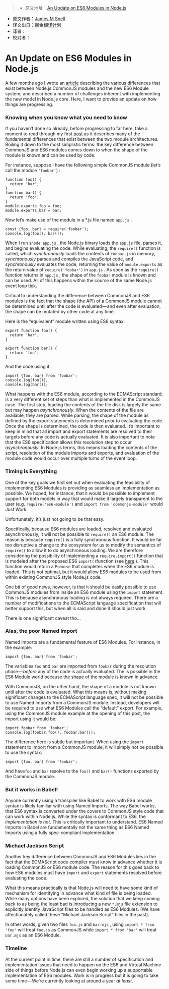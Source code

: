 > * 原文地址：[An Update on ES6 Modules in Node.js ](https://medium.com/@jasnell/an-update-on-es6-modules-in-node-js-42c958b890c#.o3doprfmu)
* 原文作者：[James M Snell](https://medium.com/@jasnell?source=post_header_lockup)
* 译文出自：[掘金翻译计划](https://github.com/xitu/gold-miner)
* 译者：
* 校对者：

# An Update on ES6 Modules in Node.js #

A few months ago I wrote an [article](https://hackernoon.com/node-js-tc-39-and-modules-a1118aecf95e) describing the various differences that exist between Node.js CommonJS modules and the new ES6 Module system; and described a number of challenges inherent with implementing the new model in Node.js core. Here, I want to provide an update on how things are progressing.

### Knowing when you know what you need to know ###

If you haven’t done so already, before progressing to far here, take a moment to read through my first [post](https://hackernoon.com/node-js-tc-39-and-modules-a1118aecf95e)  as it describes many of the fundamental differences that exist between the two module architectures. Boiling it down to the most simplistic terms: the key difference between CommonJS and ES6 modules comes down to when the shape of the module is known and can be used by code.

For instance, suppose I have the following simple CommonJS module (let’s call the module `'foobar'`) :

```
function foo() {
  return 'bar';
}
function bar() {
  return 'foo';
}
module.exports.foo = foo;
module.exports.bar = bar;
```

Now let’s make use of the module in a *.js file named `app.js` :

```
const {foo, bar} = require('foobar');
console.log(foo(), bar());
```

When I run `$node app.js` , the Node.js binary loads the `app.js` file, parses it, and begins evaluating the code. While evaluating, the `require()` function is called, which *synchronously* loads the contents of `foobar.js` in memory, *synchronously* parses and compiles the JavaScript code, and *synchronously* evaluates the code, returning the value of `module.exports` as the return value of `require('foobar')` in `app.js` . As soon as the `require()` function returns in `app.js` , the shape of the `foobar` module is known and can be used. All of this happens within the course of the same Node.js event loop tick.

Critical to understanding the difference between CommonJS and ES6 modules is the fact that the shape (the API) of a CommonJS module cannot be determined until after the code is evaluated — and even after evaluation, the shape can be mutated by other code at any time.

Here is the “equivalent” module written using ES6 syntax:

```
export function foo() {
  return 'bar';
}

export function bar() {
  return 'foo';
}
```

And the code using it:

```
import {foo, bar} from 'foobar';
console.log(foo());
console.log(bar());
```

What happens with the ES6 module, according to the ECMAScript standard, is a very different set of steps than what is implemented in the CommonJS case. The first step, loading the contents of the file disk is largely the same but may happen *asynchronously*. When the contents of the file are available, they are parsed. While parsing, the shape of the module as defined by the export statements is determined *prior* to evaluating the code. Once the shape is determined, the code is then evaluated. It’s important to keep in mind that all import and export statements are resolved to their targets before any code is actually evaluated. It is also important to note that the ES6 specification allows this resolution step to occur *asynchronously*. In Node.js terms, this means loading the contents of the script, resolution of the module imports and exports, and evaluation of the module code would occur over multiple turns of the event loop.

### Timing is Everything ###

One of the key goals we first set out when evaluating the feasibility of implementing ES6 Modules is providing as seamless an implementation as possible. We hoped, for instance, that it would be possible to implement support for both models in way that would make it largely transparent to the user (e.g. `require('es6-module')` and `import from 'commonjs-module'` would Just Work.

Unfortunately, it’s just not going to be that easy.

Specifically, because ES6 modules are loaded, resolved and evaluated asynchronously, it will not be possible to `require()` an ES6 module. The reason is because `require()` is a fully synchronous function. It would be far too disruptive a change to the ecosystem for us to modify the semantics of `require()` to allow it to do asynchronous loading. We are therefore considering the possibility of implementing a `require.import()` function that is modeled after the proposed ES6 `import()`function (see [here](https://github.com/tc39/proposal-dynamic-import) ). This function would return a `Promise` that completes when the ES6 module is loaded. This is not optimal, but it would allow ES6 modules to be used from within existing CommonJS style Node.js code.

One bit of good news, however, is that it should be easily possible to use CommonJS modules from inside an ES6 module using the `import` statement. This is because asynchronous loading is not always required. There are a number of modifications to the ECMAScript language specification that will better support this, but when all is said and done it should just work.

There is one significant caveat tho…

### Alas, the poor Named Import ###

Named imports are a fundamental feature of ES6 Modules. For instance, in the example:

```
import {foo, bar} from 'foobar';
```

The variables `foo` and `bar` are imported from `foobar` during the resolution phase — *before* any of the code is actually evaluated. The is possible in the ES6 Module world because the shape of the module is known in advance.

With CommonJS, on the other hand, the shape of a module is not known until after the code is evaluated. What this means is, without making significant changes to the ECMAScript language spec, it will not be possible to use Named Imports from a CommonJS module. Instead, developers will be required to use what ES6 Modules call the “default” export. For example, using the CommonJS module example at the opening of this post, the import using it would be:

```
import foobar from 'foobar';
console.log(foobar.foo(), foobar.bar());
```

The difference here is subtle but important. When using the `import` statement to import from a CommonJS module, it will simply not be possible to use the syntax:

```
import {foo, bar} from 'foobar';
```

And have`foo` and `bar` resolve to the `foo()` and `bar()` functions exported by the CommonJS module.

### But it works in Babel! ###

Anyone currently using a transpiler like Babel to work with ES6 module syntax is likely familiar with using Named Imports. The way Babel works, that ES6 syntax is converted under the covers to CommonJS style code that can work within Node.js. While the syntax is conformant to ES6, the *implementation is not*. This is critically important to understand. ES6 Named Imports in Babel are fundamentally not the same thing as ES6 Named Imports using a fully spec-compliant implementation.

### Michael Jackson Script ###

Another key difference between CommonJS and ES6 Modules lies in the fact that the ECMAScript code compiler must know in advance whether it is loading CommonJS or ES6 module code. The reason for this goes back to how ES6 modules must have `import` and `export` statements resolved before evaluating the code.

What this means practically is that Node.js will need to have some kind of mechanism for identifying in advance what kind of file is being loaded. While many options have been explored, the solution that we keep coming back to as being the least bad is introducing a new `*.mjs` file extension to explicitly identity JavaScript files to be handled as ES6 Modules. (We have affectionately called these “Michael Jackson Script” files in the past).

In other words, given two files `foo.js` and `bar.mjs` , using `import * from 'foo'` will treat `foo.js` as CommonJS while `import * from 'bar'` will treat `bar.mjs` as an ES6 Module.

### Timeline ###

At the current point in time, there are still a number of specification and implementation issues that need to happen on the ES6 and Virtual Machine side of things before Node.js can even begin working up a supportable implementation of ES6 modules. Work is in progress but it is going to take some time — We’re currently looking at around a year *at least*.
